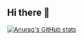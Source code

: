 ## Hi there 👋

[![Anurag's GitHub stats](https://github-readme-stats.vercel.app/api?username=IbnuSabilGitHub)](https://github.com/anuraghazra/github-readme-stats)
